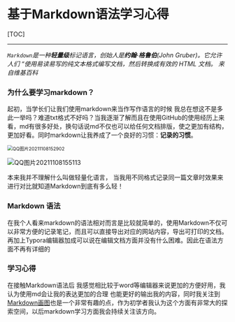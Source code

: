 # 基于Markdown语法学习心得

[TOC]

------

*`Markdown`是一种**轻量级**标记语言，创始人是**约翰·格鲁伯**(John Gruber)。它允许人们 “使用易读易写的纯文本格式编写文档，然后转换成有效的 HTML 文档。*
*来自维基百科*

### 为什么要学习markdown？

起初，当学长们让我们使用markdown来当作写作语言的时候 我总在想这不是多此一举吗？难道txt格式不好吗？当我逐渐了解而且在使用GitHub的使用经历上来看，md有很多好处，换句话说md不仅也可以给任何文档排版，使之更加有结构，更加好看。同时markdown让我养成了一个良好的习惯：**记录的习惯**。

<img src="C:\Users\86198\Desktop\QQ图片20211108152902.png" alt="QQ图片20211108152902" style="zoom:75%;" />

<!--基于md的文档可以让访问者直观了解你想要输出的内容-->

![QQ图片20211108155113](C:\Users\86198\Desktop\QQ图片20211108155113.png)

本来我并不理解什么叫做轻量化语言， 当我用不同格式记录同一篇文章时效果来进行对比就知道Markdown到底有多么轻！



### Markdown 语法

在我个人看来markdown的语法相对而言是比较就简单的，使用Markdown不仅可以非常方便的记录笔记，而且可以直接导出对应的网站内容，导出可打印的文档。再加上Typora编辑器加成可以说在编辑文档方面并没有什么困难。因此在语法方面不再有详细的

### 学习心得

在接触Markdown语法后 我感觉相比较于word等编辑器来说更加的方便好用，我认为使用md会让我的表达更加的合理 也能更好的输出我的内容，同时我关注到 <u>Markdown画图</u>也是一个非常有趣的点，作为初学者我认为这个方面有非常大的探索空间，以后markdown学习方面我会持续关注该方向。





